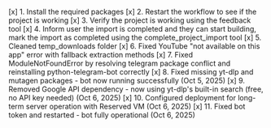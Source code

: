 [x] 1. Install the required packages
[x] 2. Restart the workflow to see if the project is working
[x] 3. Verify the project is working using the feedback tool
[x] 4. Inform user the import is completed and they can start building, mark the import as completed using the complete_project_import tool
[x] 5. Cleaned temp_downloads folder
[x] 6. Fixed YouTube "not available on this app" error with fallback extraction methods
[x] 7. Fixed ModuleNotFoundError by resolving telegram package conflict and reinstalling python-telegram-bot correctly
[x] 8. Fixed missing yt-dlp and mutagen packages - bot now running successfully (Oct 5, 2025)
[x] 9. Removed Google API dependency - now using yt-dlp's built-in search (free, no API key needed) (Oct 6, 2025)
[x] 10. Configured deployment for long-term server operation with Reserved VM (Oct 6, 2025)
[x] 11. Fixed bot token and restarted - bot fully operational (Oct 6, 2025)